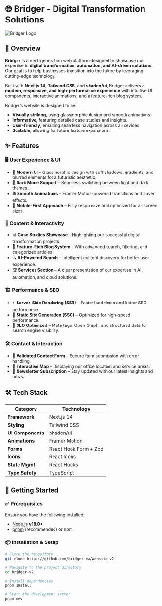 # 🌐 Bridger - Digital Transformation Solutions

![Bridger Logo](public/logo.png)

## 🚀 Overview

**Bridger** is a next-generation web platform designed to showcase our expertise in **digital transformation, automation, and AI-driven solutions**. Our goal is to help businesses transition into the future by leveraging cutting-edge technology.

Built with **Next.js 14**, **Tailwind CSS**, and **shadcn/ui**, Bridger delivers a **modern, responsive, and high-performance experience** with intuitive UI components, interactive animations, and a feature-rich blog system.

Bridger’s website is designed to be:

- **Visually striking**, using glassmorphic design and smooth animations.
- **Informative**, featuring detailed case studies and insights.
- **User-friendly**, ensuring seamless navigation across all devices.
- **Scalable**, allowing for future feature expansions.

## ✨ Features

### 🖥️ User Experience & UI

- 🎨 **Modern UI** – Glassmorphic design with soft shadows, gradients, and blurred elements for a futuristic aesthetic.
- 🌙 **Dark Mode Support** – Seamless switching between light and dark themes.
- 🎬 **Smooth Animations** – Framer Motion-powered transitions and hover effects.
- 📱 **Mobile-First Approach** – Fully responsive and optimized for all screen sizes.

### 📢 Content & Interactivity

- 📊 **Case Studies Showcase** – Highlighting our successful digital transformation projects.
- 📝 **Feature-Rich Blog System** – With advanced search, filtering, and categorized articles.
- 🔍 **AI-Powered Search** – Intelligent content discovery for better user experience.
- 🏆 **Services Section** – A clear presentation of our expertise in AI, automation, and cloud solutions.

### 🏗️ Performance & SEO

- ⚡ **Server-Side Rendering (SSR)** – Faster load times and better SEO performance.
- 🚀 **Static Site Generation (SSG)** – Optimized for high-speed performance.
- 📄 **SEO Optimized** – Meta tags, Open Graph, and structured data for search engine visibility.

### 🛠️ Contact & Interaction

- 📝 **Validated Contact Form** – Secure form submission with error handling.
- 📍 **Interactive Map** – Displaying our office location and service areas.
- 📧 **Newsletter Subscription** – Stay updated with our latest insights and news.

## 🛠️ Tech Stack

| Category          | Technology            |
| ----------------- | --------------------- |
| **Framework**     | Next.js 14            |
| **Styling**       | Tailwind CSS          |
| **UI Components** | shadcn/ui             |
| **Animations**    | Framer Motion         |
| **Forms**         | React Hook Form + Zod |
| **Icons**         | React Icons           |
| **State Mgmt.**   | React Hooks           |
| **Type Safety**   | TypeScript            |

## 🚀 Getting Started

### ✅ Prerequisites

Ensure you have the following installed:

- [Node.js](https://nodejs.org/) **v18.0+**
- [pnpm](https://pnpm.io/) (recommended) or npm

### 📦 Installation & Setup

```bash
# Clone the repository
git clone https://github.com/bridger-ma/website-v2

# Navigate to the project directory
cd bridger-v2

# Install dependencies
pnpm install

# Start the development server
pnpm dev
```
